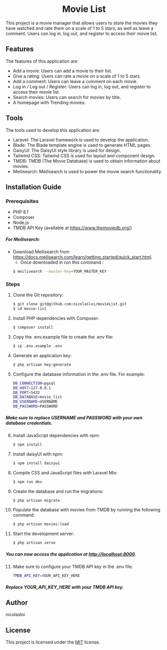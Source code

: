 <h1 align="center"> Movie List </h1>

This project is a movie manager that allows users to store the movies they have watched and rate them on a scale of 1 to 5 stars, as well as leave a comment. Users can log in, log out, and register to access their movie list.

## Features

The features of this application are:

- Add a movie: Users can add a movie to their list.
- Give a rating: Users can rate a movie on a scale of 1 to 5 stars.
- Add a comment: Users can leave a comment on each movie.
- Log in / Log out / Register: Users can log in, log out, and register to access their movie list.
- Search movies: Users can search for movies by title.
- A homepage with Trending movies.

## Tools

The tools used to develop this application are:

- Laravel: The Laravel framework is used to develop the application.
- Blade: The Blade template engine is used to generate HTML pages.
- DaisyUI: The DaisyUI style library is used for design.
- Tailwind CSS: Tailwind CSS is used for layout and component design.
- TMDB: TMDB (The Movie Database) is used to obtain information about movies.
- Meilisearch: Meilisearch is used to power the movie search functionality.

## Installation Guide

### Prerequisites

- PHP 8.1
- Composer
- Node.js
- TMDB API Key (available at https://www.themoviedb.org/)

##### For Meilisearch:

 - Download Meilisearch from https://docs.meilisearch.com/learn/getting_started/quick_start.html.
   - Once downloaded in run this command : 
    ```bash
   $ meilisearch --master-key=YOUR_MASTER_KEY
   ```

### Steps

1. Clone the Git repository:

   ```bash
   $ git clone git@github.com:nicolasloi/movieList.git
   $ cd movie-list
    ```
2. Install PHP dependencies with Composer:

    ```bash
    $ composer install
    ````
3. Copy the .env.example file to create the .env file:

    ```bash
    $ cp .env.example .env
    ```

4. Generate an application key:
   
    ```bash
   $ php artisan key:generate
    ```
   
5. Configure the database information in the .env file. For example:
   
    ```bash 
    DB_CONNECTION=pgsql
    DB_HOST=127.0.0.1
    DB_PORT=5432
    DB_DATABASE=movie_list
    DB_USERNAME=USERNAME
    DB_PASSWORD=PASSWORD
   ```

##### Make sure to replace USERNAME and PASSWORD with your own database credentials.


6. Install JavaScript dependencies with npm:

    ```bash
    $ npm install
    ```
7. Install daisyUI  with npm:
    ```bash
   $ npm install daisyui
    ```
   
7. Compile CSS and JavaScript files with Laravel Mix:

    ```bash
    $ npm run dev
    ```
8. Create the database and run the migrations:

    ```bash
    $ php artisan migrate
    ```
9. Populate the database with movies from TMDB by running the following command:

    ```bash
    $ php artisan movies:load
    ```
10. Start the development server:

    ```bash
    $ php artisan serve
    ```
##### You can now access the application at <http://localhost:8000>.

11. Make sure to configure your TMDB API key in the .env file:

    ```bash
    TMDB_API_KEY=YOUR_API_KEY_HERE
    ```
##### Replace YOUR_API_KEY_HERE with your TMDB API key.

## Author

nicolasloi

## License

This project is licensed under the [MIT](https://opensource.org/licenses/MIT) license.
